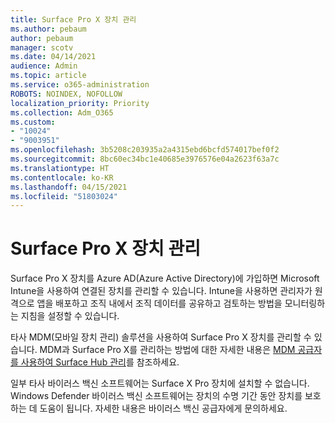 ```yaml
---
title: Surface Pro X 장치 관리
ms.author: pebaum
author: pebaum
manager: scotv
ms.date: 04/14/2021
audience: Admin
ms.topic: article
ms.service: o365-administration
ROBOTS: NOINDEX, NOFOLLOW
localization_priority: Priority
ms.collection: Adm_O365
ms.custom:
- "10024"
- "9003951"
ms.openlocfilehash: 3b5208c203935a2a4315ebd6bcfd574017bef0f2
ms.sourcegitcommit: 8bc60ec34bc1e40685e3976576e04a2623f63a7c
ms.translationtype: HT
ms.contentlocale: ko-KR
ms.lasthandoff: 04/15/2021
ms.locfileid: "51803024"
---
```

# <a name="manage-surface-pro-x-devices"></a>Surface Pro X 장치 관리

Surface Pro X 장치를 Azure AD(Azure Active Directory)에 가입하면 Microsoft Intune을 사용하여 연결된 장치를 관리할 수 있습니다. Intune을 사용하면 관리자가 원격으로 앱을 배포하고 조직 내에서 조직 데이터를 공유하고 검토하는 방법을 모니터링하는 지침을 설정할 수 있습니다.

타사 MDM(모바일 장치 관리) 솔루션을 사용하여 Surface Pro X 장치를 관리할 수 있습니다. MDM과 Surface Pro X를 관리하는 방법에 대한 자세한 내용은 [MDM 공급자를 사용하여 Surface Hub 관리](https://docs.microsoft.com/surface-hub/manage-settings-with-mdm-for-surface-hub)를 참조하세요.

일부 타사 바이러스 백신 소프트웨어는 Surface X Pro 장치에 설치할 수 없습니다. Windows Defender 바이러스 백신 소프트웨어는 장치의 수명 기간 동안 장치를 보호하는 데 도움이 됩니다. 자세한 내용은 바이러스 백신 공급자에게 문의하세요.

